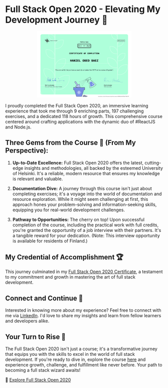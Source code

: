 # Full Stack Open 2020 - Elevating My Development Journey 🚀

<p align="center">
  <img src="https://github.com/NoobBaez/Full-stack-open-2020/blob/master/certificate-fullstack.png" alt="Full Stack Open 2020 Certificate" width="300">
</p>

I proudly completed the Full Stack Open 2020, an immersive learning experience that took me through 9 enriching parts, 197 challenging exercises, and a dedicated 118 hours of growth. This comprehensive course centered around crafting applications with the dynamic duo of #ReactJS and Node.js.

## Three Gems from the Course 🌟 (From My Perspective):

1. **Up-to-Date Excellence:** Full Stack Open 2020 offers the latest, cutting-edge insights and methodologies, all backed by the esteemed University of Helsinki. It's a reliable, modern resource that ensures my knowledge is relevant and valuable.

2. **Documentation Dive:** A journey through this course isn't just about completing exercises; it's a voyage into the world of documentation and resource exploration. While it might seem challenging at first, this approach hones your problem-solving and information-seeking skills, equipping you for real-world development challenges.

3. **Pathway to Opportunities:** The cherry on top! Upon successful completion of the course, including the practical work with full credits, you're granted the opportunity of a job interview with their partners. It's a tangible reward for your dedication. (Note: This interview opportunity is available for residents of Finland.)

## My Credential of Accomplishment 🏆

This journey culminated in my [Full Stack Open 2020 Certificate](https://github.com/NoobBaez/Full-stack-open-2020/blob/master/certificate-fullstack.png), a testament to my commitment and growth in mastering the art of full stack development.

## Connect and Continue 🤝

Interested in knowing more about my experience? Feel free to connect with me via [LinkedIn](https://www.linkedin.com/in/hanielbaez/). I'd love to share my insights and learn from fellow learners and developers alike.

## Your Turn to Rise 🌄

The Full Stack Open 2020 isn't just a course; it's a transformative journey that equips you with the skills to excel in the world of full stack development. If you're ready to dive in, explore the course [here](https://fullstackopen.com) and experience growth, challenge, and fulfillment like never before. Your path to becoming a full stack wizard awaits!

🔗 [Explore Full Stack Open 2020](https://fullstackopen.com)
